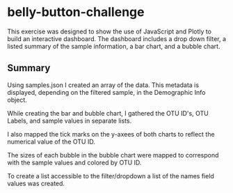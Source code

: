 # belly-button-challenge

This exercise was designed to show the use of JavaScript and Plotly to build an interactive dashboard. The dashboard includes a drop down filter, a listed summary of the sample information, a bar chart, and a bubble chart.

## Summary

Using samples.json I created an array of the data. This metadata is displayed, depending on the filtered sample, in the Demographic Info object. 

While creating the bar and bubble chart, I gathered the OTU ID's, OTU Labels, and sample values in separate lists. 

I also mapped the tick marks on the y-axees of both charts to reflect the numerical value of the OTU ID.

The sizes of each bubble in the bubble chart were mapped to correspond with the sample values and colored by OTU ID. 

To create a list accessible to the filter/dropdown a list of the names field values was created.

